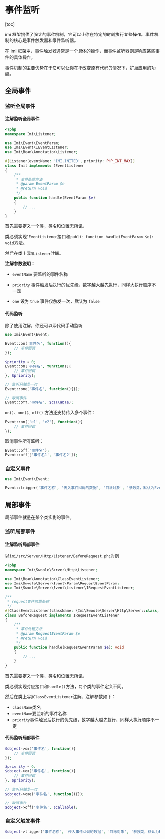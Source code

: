 # 事件监听

[toc]

imi 框架提供了强大的事件机制，它可以让你在特定的时刻执行某些操作。事件机制的核心是事件触发器和事件监听器。

在 imi 框架中，事件触发器通常是一个具体的操作，而事件监听器则是响应某些事件的具体操作。

事件机制的主要优势在于它可以让你在不改变原有代码的情况下，扩展应用的功能。

## 全局事件

### 监听全局事件

#### 注解监听全局事件

```php
<?php
namespace Imi\Listener;

use Imi\Event\EventParam;
use Imi\Event\IEventListener;
use Imi\Bean\Annotation\Listener;

#[Listener(eventName: 'IMI.INITED', priority: PHP_INT_MAX)]
class Init implements IEventListener
{
    /**
     * 事件处理方法
     * @param EventParam $e
     * @return void
     */
    public function handle(EventParam $e)
    {
        // ...
    }
}
```

首先需要定义一个类，类名和位置无所谓。

类必须实现`IEventListener`接口和`public function handle(EventParam $e): void`方法。

然后在类上写`@Listener`注解。

**注解参数说明：**

* `eventName` 要监听的事件名称

* `priority` 事件触发后执行的优先级，数字越大越先执行，同样大执行顺序不一定

* `one` 设为 `true` 事件仅触发一次，默认为 `false`

#### 代码监听

除了使用注解，你还可以写代码手动监听

```php
use Imi\Event\Event;

Event::on('事件名', function(){
    // 事件回调
});

$priority = 0;
Event::on('事件名', function(){
    // 事件回调
}, $priority);

// 监听只触发一次
Event::one('事件名', function(){});

// 取消事件
Event::off('事件名', $callable);
```

`on()、one()、off()` 方法还支持传入多个事件：

```php
Event::on(['e1', 'e2'], function(){
    // 事件回调
});
```

取消事件所有监听：

```php
Event::off('事件名');
Event::off(['事件名1', '事件名2']);
```

### 自定义事件

```php
use Imi\Event\Event;

Event::trigger('事件名称', '传入事件回调的数据', '目标对象', '参数类，默认为EventParam::class');
```

## 局部事件

局部事件就是在某个类实例的事件。

### 监听局部事件

#### 注解监听局部事件

以`imi/src/Server/Http/Listener/BeforeRequest.php`为例

```php
<?php
namespace Imi\Swoole\Server\Http\Listener;

use Imi\Bean\Annotation\ClassEventListener;
use Imi\Swoole\Server\Event\Param\RequestEventParam;
use Imi\Swoole\Server\Event\Listener\IRequestEventListener;

/**
 * request事件前置处理
 */
#[ClassEventListener(className: \Imi\Swoole\Server\Http\Server::class, eventName: 'request', priority: PHP_INT_MAX)]
class BeforeRequest implements IRequestEventListener
{
    /**
     * 事件处理方法
     * @param RequestEventParam $e
     * @return void
     */
    public function handle(RequestEventParam $e): void
    {
        // ...
    }
}
```

首先需要定义一个类，类名和位置无所谓。

类必须实现对应接口和`handle()`方法，每个类的事件定义不同。

然后在类上写`@ClassEventListener`注解。注解参数如下：

* `className`类名
* `eventName`要监听的事件名称
* `priority`事件触发后执行的优先级，数字越大越先执行，同样大执行顺序不一定

#### 代码监听局部事件

```php
$object->on('事件名', function(){
    // 事件回调
});

$priority = 0;
$object->on('事件名', function(){
    // 事件回调
}, $priority);

// 监听只触发一次
$object->one('事件名', function(){});

// 取消事件
$object->off('事件名', $callable);

```

### 自定义触发事件

```php
$object->trigger('事件名称', '传入事件回调的数据', '目标对象', '参数类，默认为EventParam::class');
```
